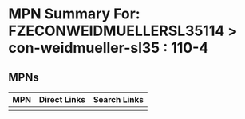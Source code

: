 



# MPN Summary For: FZECONWEIDMUELLERSL35114 > con-weidmueller-sl35 : 110-4

## MPNs
  

|MPN|Direct Links|Search Links|
| :--- | :--- | :--- |
||||
